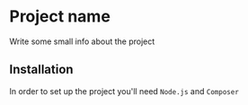 # Project name

Write some small info about the project

## Installation

In order to set up the project you'll need `Node.js` and `Composer` 
